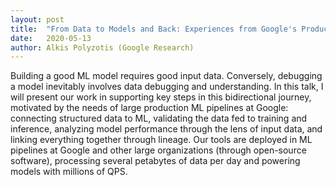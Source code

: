 ```yaml
---
layout: post
title:  "From Data to Models and Back: Experiences from Google's Production ML Pipelines"
date:   2020-05-13
author: Alkis Polyzotis (Google Research)
---
```


Building a good ML model requires good input data. Conversely, debugging a model inevitably involves data debugging and understanding. In this talk, I will present our work in supporting key steps in this bidirectional journey, motivated by the needs of large production ML pipelines at Google: connecting structured data to ML, validating the data fed to training and inference, analyzing model performance through the lens of input data, and linking everything together through lineage. Our tools are deployed in ML pipelines at Google and other large organizations (through open-source software), processing several petabytes of data per day and powering models with millions of QPS.
